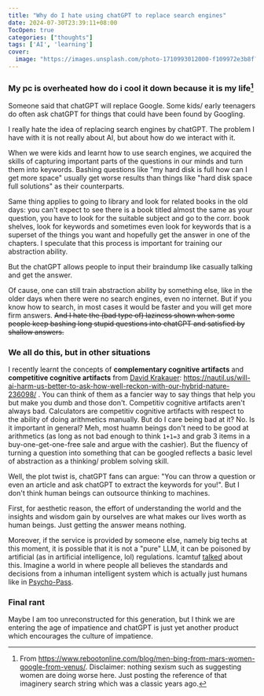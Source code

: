 ```yaml
---
title: "Why do I hate using chatGPT to replace search engines"
date: 2024-07-30T23:39:11+08:00
TocOpen: true
categories: ["thoughts"]
tags: ['AI', 'learning']
cover:
  image: "https://images.unsplash.com/photo-1710993012000-f109972e3b8f?q=80&w=2070&auto=format&fit=crop&ixlib=rb-4.0.3&ixid=M3wxMjA3fDB8MHxwaG90by1wYWdlfHx8fGVufDB8fHx8fA%3D%3D"
---
```


### My pc is overheated how do i cool it down because it is my life[^1]

Someone said that chatGPT will replace Google. Some kids/ early teenagers do often ask chatGPT for things that could have been found by Googling.

I really hate the idea of replacing search engines by chatGPT. The problem I have with it is not really about AI, but about how do we interact with it.

When we were kids and learnt how to use search engines, we acquired the skills of capturing important parts of the questions in our minds and turn them into keywords. Bashing questions like "my hard disk is full how can I get more space" usually get worse results than things like "hard disk space full solutions" as their counterparts.

Same thing applies to going to library and look for related books in the old days: you can't expect to see there is a book titled almost the same as your question, you have to look for the suitable subject and go to the corr. book shelves, look for keywords and sometimes even look for keywords that is a superset of the things you want and hopefully get the answer in one of the chapters. I speculate that this process is important for training our abstraction ability. 

But the chatGPT allows people to input their braindump like casually talking and get the answer. 

Of cause, one can still train abstraction ability by something else, like in the older days when there were no search engines, even no internet. But if you know how to search, in most cases it would be faster and you will get more firm answers. ~~And I hate the (bad type of) laziness shown when some people keep bashing long stupid questions into chatGPT and satisfied by shallow answers.~~

### We all do this, but in other situations

I recently learnt the concepts of **complementary cognitive artifacts** and **competitive cognitive artifacts** from [David Krakauer](https://www.santafe.edu/people/profile/david-krakauer):  https://nautil.us/will-ai-harm-us-better-to-ask-how-well-reckon-with-our-hybrid-nature-236098/ . You can think of them as a fancier way to say things that help you but make you dumb and those don't. Competitiv cognitive artifacts aren't always bad. Calculators are competitiv cognitive artifacts with respect to the ability of doing arithmetics manually. But do I care being bad at it? No. Is it important in general? Meh, most huamn beings don't need to be good at arithmetics (as long as not bad enough to think `1+1=3` and grab 3 items in a buy-one-get-one-free sale and argue with the cashier). But the fluency of turning a question into something that can be googled reflects a basic level of abstraction as a thinking/ problem solving skill.

Well, the plot twist is, chatGPT fans can argue: "You can throw a question or even an article and ask chatGPT to extract the keywords for you!". But I don't think human beings can outsource thinking to machines. 

First, for aesthetic reason, the effort of understanding the world and the insights and wisdom gain by ourselves are what makes our lives worth as human beings. Just getting the answer means nothing.

Moreover, if the service is provided by someone else, namely big techs at this moment, it is possible that it is not a "pure" LLM, it can be poisoned by artificial (as in artificial intelligence, lol) regulations. lcamtuf [talked](https://lcamtuf.substack.com/p/gemini-how-did-we-end-up-here) about this. Imagine a world in where people all believes the standards and decisions from a inhuman intelligent system which is actually just humans like in [Psycho-Pass](https://en.wikipedia.org/wiki/Psycho-Pass).

### Final rant

Maybe I am too unreconstructed for this generation, but I think we are entering the age of impatience and chatGPT is just yet another product which encourages the culture of impatience.

[^1]: From https://www.rebootonline.com/blog/men-bing-from-mars-women-google-from-venus/. Disclaimer: nothing sexism such as suggesting women are doing worse here. Just posting the reference of that imaginery search string which was a classic years ago. 